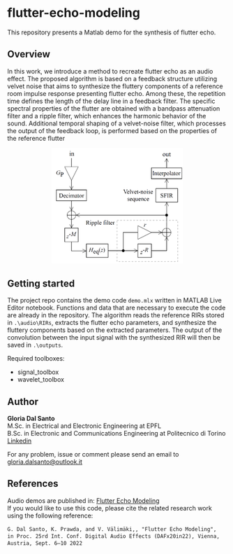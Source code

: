 # flutter-echo-modeling
This repository presents a Matlab demo for the synthesis of flutter echo. 
## Overview
In this work, we introduce a method to recreate flutter echo as an audio effect. 
The proposed algorithm is based on a feedback structure utilizing velvet noise that aims to synthesize the fluttery components of a reference room impulse response presenting flutter echo. Among these, the repetition time defines the length of the delay line in a feedback filter. The specific spectral properties of the flutter are obtained with a bandpass attenuation filter and a ripple filter, which enhances the harmonic behavior of the sound. Additional temporal shaping of a velvet-noise filter, which processes the output of the feedback loop, is performed based on the properties of the reference flutter
<p align="center">
  <img width="300" src=".\pictures\structure.PNG">
</p>

## Getting started
The project repo contains the demo code `demo.mlx` written in MATLAB Live Editor notebook. Functions and data that are necessary to execute the code are already in the repository. The algorithm reads the reference RIRs stored in `.\audio\RIRs`, extracts the flutter echo parameters, and synthesize the fluttery components based on the extracted parameters. The output of the convolution between the input signal with the synthesized RIR will then be saved in  `.\outputs`.

Required toolboxes:
- signal_toolbox
- wavelet_toolbox

## Author 
**Gloria Dal Santo**   
M.Sc. in Electrical and Electronic Engineering at EPFL  
B.Sc. in Electronic and Communications Engineering at Politecnico di Torino  
[Linkedin](https://www.linkedin.com/in/gloriadalsanto/)  

For any problem, issue or comment please send an email to gloria.dalsanto@outlook.it  
## References
Audio demos are published in: [Flutter Echo Modeling](http://research.spa.aalto.fi/publications/papers/dafx22-flutter-echo/)  
If you would like to use this code, please cite the related research work using the following reference:
```
G. Dal Santo, K. Prawda, and V. Välimäki,, "Flutter Echo Modeling", 
in Proc. 25rd Int. Conf. Digital Audio Effects (DAFx20in22), Vienna, Austria, Sept. 6–10 2022
```

